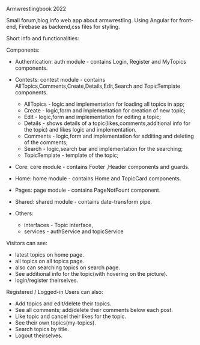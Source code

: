 Armwrestlingbook 2022

Small forum,blog,info web app about armwrestling.
Using Angular for front-end, Firebase as backend,css files for styling.

Short info and functionalities:

Components:

- Authentication: auth module - contains Login, Register and MyTopics components.
- Contests: contest module - contains AllTopics,Comments,Create,Details,Edit,Search and TopicTemplate components.

  - AllTopics - logic and implementation for loading all topics in app;
  - Create - logic,form and implementation for creation of new topic;
  - Edit - logic,form and implementation for editing a topic;
  - Details - shows details of a topic(likes,comments,additional info for the topic) and likes logic and implementation.
  - Comments - logic,form and implementation for additing and deleting of the comments;
  - Search - logic,search bar and implementation for the searching;
  - TopicTemplate - template of the topic;

- Core: core module - contains Footer ,Header components and guards.
- Home: home module - contains Home and TopicCard components.
- Pages: page module - contains PageNotFount component.
- Shared: shared module - contains date-transform pipe.
- Others:
  - interfaces - Topic interface,
  - services - authService and topicService

Visitors can see:

- latest topics on home page.
- all topics on all topics page.
- also can searching topics on search page.
- See additional info for the topic(with hovering on the picture).
- login/register theirselves.

Registered / Logged-in Users can also:

- Add topics and edit/delete their topics.
- See all comments; add/delete their comments below each post.
- Like topic and cancel their likes for the topic.
- See their own topics(my-topics).
- Search topics by title.
- Logout theirselves.
